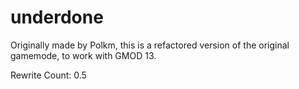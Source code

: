 # underdone

Originally made by Polkm, this is a refactored version of the original gamemode, to work with GMOD 13.

Rewrite Count: 0.5

